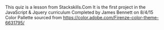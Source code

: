 This quiz is a lesson from Stackskills.Com
  It is the first project in the JavaScript & Jquery curriculum
  Completed by James Bennett on 8/4/15
  Color Pallette sourced from https://color.adobe.com/Firenze-color-theme-6631795/


